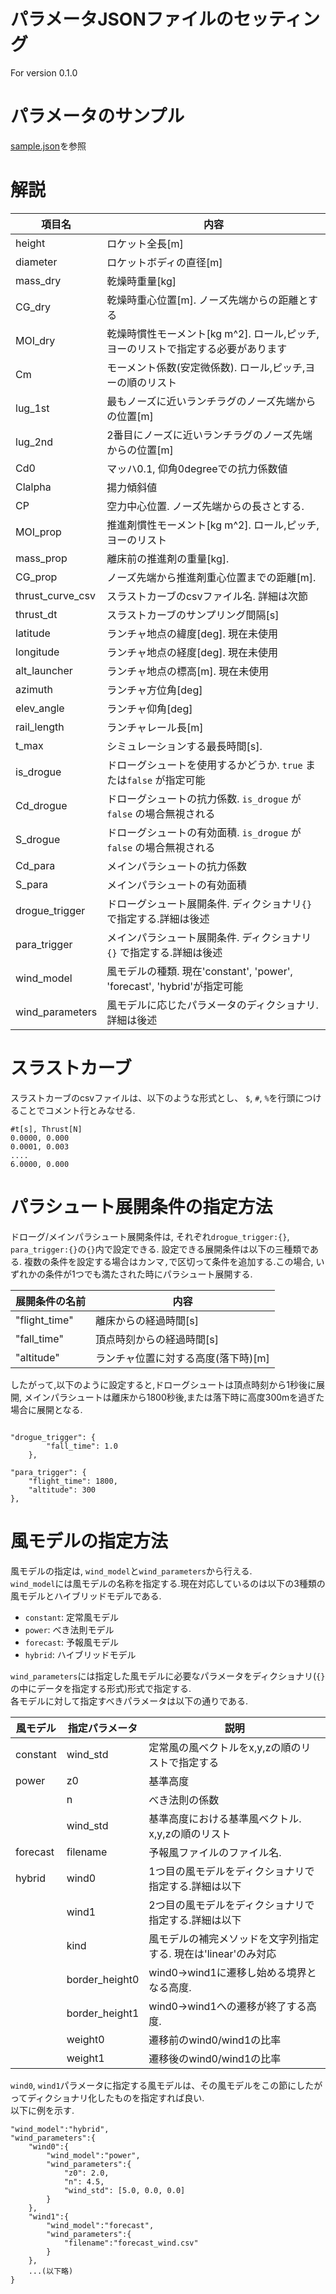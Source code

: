 # パラメータJSONファイルのセッティング
For version 0.1.0
# パラメータのサンプル
[sample.json](https://github.com/PLANET-Q/rocketsimu/blob/master/samples/sample_parameters.json)を参照

# 解説

|項目名|内容|
|---|---|
|height|ロケット全長[m]|
|diameter|ロケットボディの直径[m]|
|mass_dry|乾燥時重量[kg]|
|CG_dry|乾燥時重心位置[m]. ノーズ先端からの距離とする|
|MOI_dry|乾燥時慣性モーメント[kg m^2]. ロール,ピッチ,ヨーのリストで指定する必要があります|
|Cm|モーメント係数(安定微係数). ロール,ピッチ,ヨーの順のリスト|
|lug_1st|最もノーズに近いランチラグのノーズ先端からの位置[m]|
|lug_2nd|2番目にノーズに近いランチラグのノーズ先端からの位置[m]|
|Cd0|マッハ0.1, 仰角0degreeでの抗力係数値|
|Clalpha|揚力傾斜値|
|CP|空力中心位置. ノーズ先端からの長さとする.|
|MOI_prop|推進剤慣性モーメント[kg m^2]. ロール,ピッチ,ヨーのリスト|
|mass_prop|離床前の推進剤の重量[kg].|
|CG_prop|ノーズ先端から推進剤重心位置までの距離[m].|
|thrust_curve_csv|スラストカーブのcsvファイル名. 詳細は次節|
|thrust_dt|スラストカーブのサンプリング間隔[s]|
|latitude|ランチャ地点の緯度[deg]. 現在未使用|
|longitude|ランチャ地点の経度[deg]. 現在未使用|
|alt_launcher|ランチャ地点の標高[m]. 現在未使用|
|azimuth|ランチャ方位角[deg]|
|elev_angle|ランチャ仰角[deg]|
|rail_length|ランチャレール長[m]|
|t_max|シミュレーションする最長時間[s].|
|is_drogue|ドローグシュートを使用するかどうか. `true` または`false` が指定可能|
|Cd_drogue|ドローグシュートの抗力係数. `is_drogue` が `false` の場合無視される|
|S_drogue|ドローグシュートの有効面積. `is_drogue` が `false` の場合無視される|
|Cd_para|メインパラシュートの抗力係数|
|S_para|メインパラシュートの有効面積|
|drogue_trigger|ドローグシュート展開条件. ディクショナリ`{}` で指定する.詳細は後述|
|para_trigger|メインパラシュート展開条件. ディクショナリ`{}` で指定する.詳細は後述|
|wind_model|風モデルの種類. 現在'constant', 'power', 'forecast', 'hybrid'が指定可能|
|wind_parameters|風モデルに応じたパラメータのディクショナリ. 詳細は後述|
# スラストカーブ
スラストカーブのcsvファイルは、以下のような形式とし、
`$`, `#`, `%`を行頭につけることでコメント行とみなせる.

```
#t[s], Thrust[N]
0.0000, 0.000
0.0001, 0.003
....
6.0000, 0.000
```
# パラシュート展開条件の指定方法
ドローグ/メインパラシュート展開条件は, それぞれ`drogue_trigger:{}`, `para_trigger:{}`の`{}`内で設定できる.
設定できる展開条件は以下の三種類である. 複数の条件を設定する場合はカンマ`,`で区切って条件を追加する.この場合, いずれかの条件が1つでも満たされた時にパラシュート展開する. 

|展開条件の名前|内容|
----|----
|"flight_time"|離床からの経過時間[s]|
|"fall_time"|頂点時刻からの経過時間[s]|
|"altitude"|ランチャ位置に対する高度(落下時)[m]|

したがって,以下のように設定すると,ドローグシュートは頂点時刻から1秒後に展開,
メインパラシュートは離床から1800秒後,または落下時に高度300mを過ぎた場合に展開となる.
```

"drogue_trigger": {
        "fall_time": 1.0
    },

"para_trigger": {
    "flight_time": 1800,
    "altitude": 300
},

```
# 風モデルの指定方法
風モデルの指定は, `wind_model`と`wind_parameters`から行える.  
`wind_model`には風モデルの名称を指定する.現在対応しているのは以下の3種類の風モデルとハイブリッドモデルである.
- `constant`: 定常風モデル
- `power`: べき法則モデル
- `forecast`: 予報風モデル
- `hybrid`: ハイブリッドモデル

`wind_parameters`には指定した風モデルに必要なパラメータをディクショナリ(`{}`の中にデータを指定する形式)形式で指定する.  
各モデルに対して指定すべきパラメータは以下の通りである.

|風モデル|指定パラメータ|説明|
----|----|----
|constant|wind_std| 定常風の風ベクトルをx,y,zの順のリストで指定する|
|power|z0|基準高度
||n|べき法則の係数
||wind_std| 基準高度における基準風ベクトル. x,y,zの順のリスト
|forecast|filename|予報風ファイルのファイル名.|
|hybrid|wind0|1つ目の風モデルをディクショナリで指定する.詳細は以下
||wind1|2つ目の風モデルをディクショナリで指定する.詳細は以下
||kind| 風モデルの補完メソッドを文字列指定する. 現在は'linear'のみ対応
||border_height0|wind0→wind1に遷移し始める境界となる高度.
||border_height1|wind0→wind1への遷移が終了する高度.
||weight0|遷移前のwind0/wind1の比率
||weight1|遷移後のwind0/wind1の比率

`wind0`, `wind1`パラメータに指定する風モデルは、その風モデルをこの節にしたがってディクショナリ化したものを指定すれば良い.  
以下に例を示す.
```
"wind_model":"hybrid",
"wind_parameters":{
    "wind0":{
        "wind_model":"power",
        "wind_parameters":{
            "z0": 2.0,
            "n": 4.5,
            "wind_std": [5.0, 0.0, 0.0]
        }
    },
    "wind1":{
        "wind_model":"forecast",
        "wind_parameters":{
            "filename":"forecast_wind.csv"
        }
    },
    ...(以下略)
}
```